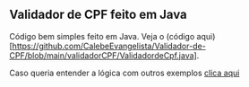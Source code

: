 <h2> Validador de CPF feito em Java </h2>

Código bem simples feito em Java. Veja o (código aqui)[https://github.com/CalebeEvangelista/Validador-de-CPF/blob/main/validadorCPF/ValidadordeCpf.java].

Caso queria entender a lógica com outros exemplos [clica aqui](https://dicasdeprogramacao.com.br/algoritmo-para-validar-cpf/)